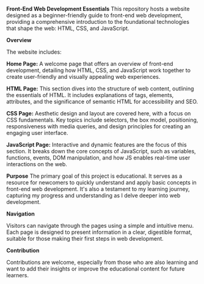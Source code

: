 **Front-End Web Development Essentials**
This repository hosts a website designed as a beginner-friendly guide to front-end web development, providing a comprehensive introduction to the foundational technologies that shape the web: HTML, CSS, and JavaScript.

**Overview**

The website includes:

**Home Page:** A welcome page that offers an overview of front-end development, detailing how HTML, CSS, and JavaScript work together to create user-friendly and visually appealing web experiences.

**HTML Page:** This section dives into the structure of web content, outlining the essentials of HTML. It includes explanations of tags, elements, attributes, and the significance of semantic HTML for accessibility and SEO.

**CSS Page:** Aesthetic design and layout are covered here, with a focus on CSS fundamentals. Key topics include selectors, the box model, positioning, responsiveness with media queries, and design principles for creating an engaging user interface.

**JavaScript Page:** Interactive and dynamic features are the focus of this section. It breaks down the core concepts of JavaScript, such as variables, functions, events, DOM manipulation, and how JS enables real-time user interactions on the web.

**Purpose**
The primary goal of this project is educational. It serves as a resource for newcomers to quickly understand and apply basic concepts in front-end web development. It's also a testament to my learning journey, capturing my progress and understanding as I delve deeper into web development.

**Navigation**

Visitors can navigate through the pages using a simple and intuitive menu. Each page is designed to present information in a clear, digestible format, suitable for those making their first steps in web development.

**Contribution**

Contributions are welcome, especially from those who are also learning and want to add their insights or improve the educational content for future learners.
